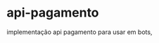 # api-pagamento
implementação api pagamento para usar em bots,


<!-- integração com metodo de pagamento plataforma => efi -->


<!-- schema Database program:  
https://drawsql.app/teams/thiago-teles-de-souza/diagrams/api-pagamento -->